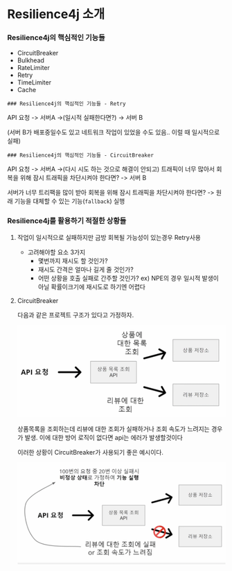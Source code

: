 # Resilience4j 소개

### Resilience4j의 핵심적인 기능들
- CircuitBreaker
- Bulkhead
- RateLimiter
- Retry
- TimeLimiter
- Cache


`### Resilience4j의 핵심적인 기능들 - Retry`

API 요청 -> 서버A ->(일시적 실패한다면?) -> 서버 B 

(서버 B가 배포중일수도 있고 네트워크 작업이 있었을 수도 있음.. 이럴 때 일시적으로 실패)

`### Resilience4j의 핵심적인 기능들 - CircuitBreaker`

API 요청 -> 서버A ->(다시 시도 하는 것으로 해결이 안되고) 트래픽이 너무 많아서 회복을 위해 잠시 트래픽을 차단시켜야 한다면? -> 서버 B 

서버가 너무 트리팩을 많이 받아 회복을 위해 잠시 트래픽을 차단시켜야 한다면? -> 원래 기능을 대체할 수 있는 기능(`fallback`) 실행

### Resilience4j를 활용하기 적절한 상황들

1. 작업이 일시적으로 실패하지만 금방 회복될 가능성이 있는경우 Retry사용 

    - 고려해야할 요소 3가지
      - 몇번까지 재시도 할 것인가?
      - 재시도 간격은 얼마나 길게 줄 것인가?
      - 어떤 상황을 호출 실패로 간주할 것인가? ex) NPE의 경우 일시적 발생이 아닐 확률이크기에 재시도로 하기엔 어렵다


2. CircuitBreaker

    다음과 같은 프로젝트 구조가 있다고 가정하자.

    ![image](./image/circuit%20breaker%20example.png)

    상품목록을 조회하는데 리뷰에 대한 조회가 실패하거나 조회 속도가 느려지는 경우가 발생. 이에 대한 방어 로직이 없다면 api는 에러가 발생할것이다

    이러한 상황이 CircuitBreaker가 사용되기 좋은 예시이다.

    ![image](./image/circuit%20breaker%20example2.png)

